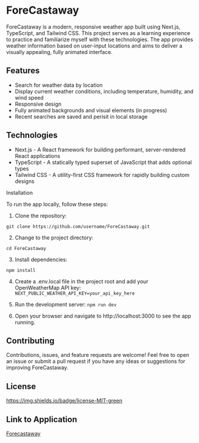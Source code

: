 # ForeCastaway

ForeCastaway is a modern, responsive weather app built using Next.js, TypeScript, and Tailwind CSS. This project serves as a learning experience to practice and familiarize myself with these technologies. The app provides weather information based on user-input locations and aims to deliver a visually appealing, fully animated interface.

## Features

* Search for weather data by location
* Display current weather conditions, including temperature, humidity, and wind speed
* Responsive design
* Fully animated backgrounds and visual elements (in progress)
* Recent searches are saved and perisit in local storage
## Technologies

* Next.js - A React framework for building performant, server-rendered React applications
* TypeScript - A statically typed superset of JavaScript that adds optional types
* Tailwind CSS - A utility-first CSS framework for rapidly building custom designs

Installation

To run the app locally, follow these steps:

1. Clone the repository:

`git clone https://github.com/username/ForeCastaway.git`

2. Change to the project directory:

`cd ForeCastaway`

3. Install dependencies:

`npm install`

4. Create a .env.local file in the project root and add your OpenWeatherMap API key:
`NEXT_PUBLIC_WEATHER_API_KEY=your_api_key_here`

5. Run the development server:
`npm run dev`

6. Open your browser and navigate to http://localhost:3000 to see the app running.


## Contributing

Contributions, issues, and feature requests are welcome! Feel free to open an issue or submit a pull request if you have any ideas or suggestions for improving ForeCastaway.

## License

https://img.shields.io/badge/license-MIT-green
## Link to Application

 [Forecastaway](https://fore-castaway-rvp6.vercel.app/)
